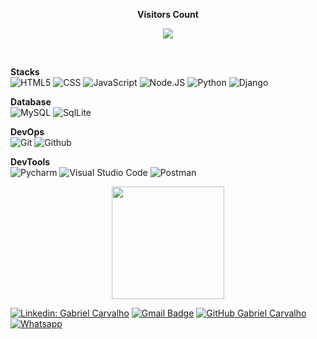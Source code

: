 <div align="center">
<p align="center"><b>Visitors Count</b></p>  
<p align="center"><img align="center" src="https://profile-counter.glitch.me/gcarvalhof/count.svg"/><p> 
</div><br>

  **Stacks**<br>
  ![HTML5](https://img.shields.io/badge/-HTML5-333333?style=flat-square&logo=HTML5)
  ![CSS](https://img.shields.io/badge/-CSS-333333?style=flat-square&logo=CSS3&logoColor=1572B6)
  ![JavaScript](https://img.shields.io/badge/-JavaScript-333333?style=flat-square&logo=javascript)
  ![Node.JS](https://img.shields.io/badge/Node.js-333333?style=flat-square&logo=node.js)
  ![Python](https://img.shields.io/badge/Python-333333?style=flat-square&logo=python)
  ![Django](https://img.shields.io/badge/Django-333333?style=flat-square&logo=django)
  <br>
  
  **Database**<br>
  ![MySQL](https://img.shields.io/badge/-MySQL-333333?style=flat-square&logo=mysql)
  ![SqlLite](https://img.shields.io/badge/-SqlLite-333333?style=flat-square&logo=sqlite)
  <br>
  
  **DevOps**<br>
  ![Git](https://img.shields.io/badge/-Git-333333?style=flat-square&logo=git)
  ![Github](https://img.shields.io/badge/-Github-333333?style=flat-square&logo=Github)
  <br>
  
  **DevTools**<br>
  ![Pycharm](https://img.shields.io/badge/-Pycharm-333333?style=flat-square&logo=Pycharm)
  ![Visual Studio Code](https://img.shields.io/badge/-Visual%20Studio%20Code-333333?style=flat-square&logo=visual-studio-code&logoColor=007ACC)
  ![Postman](https://img.shields.io/badge/-Postman-333333?style=flat-square&logo=Postman)

<div align="center">
  <a href="https://github.com/gcarvalhof">
  <img height="180em" src="https://github-readme-stats.vercel.app/api?username=gcarvalhof&count_private=true&show_icons=true&custom_title=Github%20Status&show=issues&theme=great-gatsby"/>
</div>

[![Linkedin: Gabriel Carvalho](https://img.shields.io/badge/LinkedIn-0077B5?style=for-the-badge&logo=linkedin&logoColor=white)](https://www.linkedin.com/in/gcarvalhof/)
[![Gmail Badge](https://img.shields.io/badge/Gmail-D14836?style=for-the-badge&logo=gmail&logoColor=white)](mailto:gcarvalhof@gmail.com)
[![GitHub Gabriel Carvalho](https://img.shields.io/badge/GitHub-100000?style=for-the-badge&logo=github&logoColor=white)](https://github.com/gcarvalhof)
[![Whatsapp](https://img.shields.io/badge/WhatsApp-25D366?style=for-the-badge&logo=whatsapp&logoColor=white)](https://wa.me/5571996821835)



